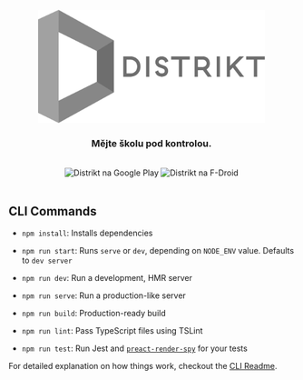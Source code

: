 
<div align="center">
	<br>
	<br>
	<br>
	<p align="center">
		<a href="https://distriktapp.cz">
		  <img src="https://github.com/distriktteam/assets/blob/master/logo/distrikt-dark.svg" alt="Distrikt" width="400">
		</a>
	</p>
	<h3 align="center">Mějte školu pod kontrolou.</h3>
	<br>
  <div align="center">
  <img src="https://play.google.com/intl/en_us/badges/static/images/badges/cs_badge_web_generic.png" alt='Distrikt na Google Play' height="80px">
  <img src="https://fdroid.gitlab.io/artwork/badge/get-it-on-cs.png" alt="Distrikt na F-Droid" height="80">
  </div>
	<br>
</div>

## CLI Commands
*   `npm install`: Installs dependencies

*   `npm run start`: Runs `serve` or `dev`, depending on `NODE_ENV` value. Defaults to `dev server`

*   `npm run dev`: Run a development, HMR server

*   `npm run serve`: Run a production-like server

*   `npm run build`: Production-ready build

*   `npm run lint`: Pass TypeScript files using TSLint

*   `npm run test`: Run Jest and [`preact-render-spy`](https://github.com/mzgoddard/preact-render-spy) for your tests


For detailed explanation on how things work, checkout the [CLI Readme](https://github.com/developit/preact-cli/blob/master/README.md).
